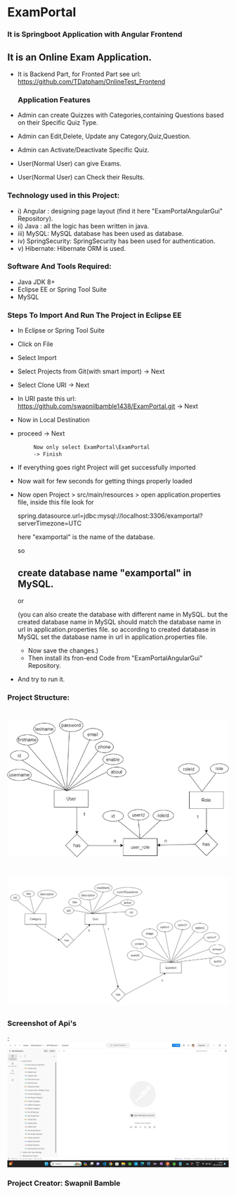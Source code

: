 # ExamPortal

### It is Springboot Application with Angular Frontend
## It is an Online Exam Application. 
- It is Backend Part, for Fronted Part see url: https://github.com/TDatpham/OnlineTest_Frontend

  ### Application Features
 - Admin can create  Quizzes with Categories,containing Questions based on their Specific Quiz Type.
 - Admin can Edit,Delete, Update any Category,Quiz,Question.
 - Admin can Activate/Deactivate Specific Quiz.  
 - User(Normal User) can give Exams.
 - User(Normal User) can Check their Results.
              

### Technology used in this Project: 
- i) Angular : designing page layout (find it here "ExamPortalAngularGui" Repository). 
- ii) Java : all the logic has been written in java. 
- iii) MySQL: MySQL database has been used as database.
- iv) SpringSecurity: SpringSecurity has been used for authentication.
- v) Hibernate: Hibernate ORM is used.


### Software And Tools Required:
- Java JDK 8+ 
- Eclipse EE or Spring Tool Suite
- MySQL

### Steps To Import And Run The Project in Eclipse EE
- In Eclipse or Spring Tool Suite
- Click on File
- Select Import
- Select Projects from Git(with smart import) -> Next
- Select Clone URI -> Next
- In URI paste this url: https://github.com/swapnilbamble1438/ExamPortal.git
  -> Next
-  Now in Local Destination

-  proceed -> Next

            Now only select ExamPortal\ExamPortal
            -> Finish
   
-  If everything goes right Project will get successfully imported
-  Now wait for few seconds for getting things properly loaded

-  Now open Project > src/main/resources > open application.properties file,
   inside this file look for
   
   spring.datasource.url=jdbc:mysql://localhost:3306/examportal?serverTimezone=UTC

   here "examportal" is the name of the database.
   
     so

   ## create database name "examportal" in MySQL.

    or

   (you can also create the database with different name in MySQL. but the created database
   name in MySQL should match the database name in url in application.properties file.
   so according to created database in MySQL set the database name in url in 
   application.properties 
   file.
   - Now save the changes.)
   - Then install its fron-end Code from "ExamPortalAngularGui" Repository.
  - And try to run it.


### Project Structure:
![Project Structure - Image 1](a11.png)
==================================================================================================================================================================
![Project Structure - Image 2](a12.png)
==================================================================================================================================================================


### Screenshot of Api's
:
![a](a1.png)




### Project Creator: Swapnil Bamble


